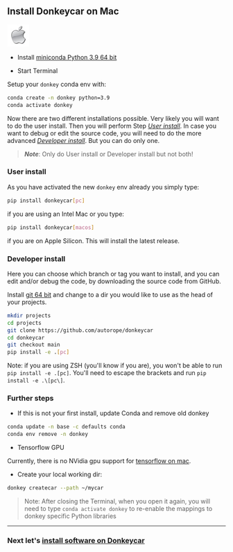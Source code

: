 ## Install Donkeycar on Mac

![donkey](/assets/logos/apple_logo.jpg)

* Install [miniconda Python 3.9 64 bit](https://conda.io/miniconda.html)

* Start Terminal

Setup your `donkey` conda env with:

```bash
conda create -n donkey python=3.9
conda activate donkey
```

Now there are two different installations possible. Very likely you will 
want to do the user install. Then you will perform Step 
[_User install_](#user-install). In case 
you want to debug or edit the source code, you will need to do the more advanced 
[_Developer install_](#developer-install). But you can do only one.

> _**Note**_: Only do User install or Developer install but not both!

### User install

As you have activated the new `donkey` env already you simply type:

```bash
pip install donkeycar[pc]
```
if you are using an Intel Mac or you type:

```bash
pip install donkeycar[macos]
```
if you are on Apple Silicon. This will install the latest release.

### Developer install

Here you can choose which branch or tag you want to install, and you can 
edit and/or debug the code, by downloading the source code from GitHub.

Install [git 64 bit](https://www.atlassian.com/git/tutorials/install-git) 
and change to a dir you would like to use as the head of your projects. 

```bash
mkdir projects
cd projects
git clone https://github.com/autorope/donkeycar
cd donkeycar
git checkout main
pip install -e .[pc]
```

Note: if you are using ZSH (you'll know if you are), you won't be able to 
run `pip install -e .[pc]`. You'll need to escape the brackets and run 
`pip install -e .\[pc\]`.

### Further steps

* If this is not your first install, update Conda and remove old donkey

```bash
conda update -n base -c defaults conda
conda env remove -n donkey
```

* Tensorflow GPU

Currently, there is no NVidia gpu support for 
[tensorflow on mac](https://www.tensorflow.org/install#install-tensorflow).

* Create your local working dir:

```bash
donkey createcar --path ~/mycar
```

> Note: After closing the Terminal, when you open it again, you will need to 
> type
>`conda activate donkey`
> to re-enable the mappings to donkey specific 
> Python libraries

----

### Next let's [install software on Donkeycar](/guide/install_software/#step-2-install-software-on-donkeycar)
